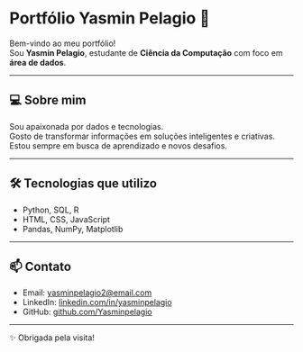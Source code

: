 # Portfólio Yasmin Pelagio 🌸

Bem-vindo ao meu portfólio!  
Sou **Yasmin Pelagio**, estudante de **Ciência da Computação** com foco em **área de dados**.

---

## 💻 Sobre mim
Sou apaixonada por dados e tecnologias.  
Gosto de transformar informações em soluções inteligentes e criativas.  
Estou sempre em busca de aprendizado e novos desafios.

---

## 🛠 Tecnologias que utilizo
- Python, SQL, R
- HTML, CSS, JavaScript
- Pandas, NumPy, Matplotlib

---

## 📫 Contato
- Email: [yasminpelagio2@email.com](mailto:yasminpelagio2@email.com)  
- LinkedIn: [linkedin.com/in/yasminpelagio](https://www.linkedin.com/in/yasminpelagio/)  
- GitHub: [github.com/Yasminpelagio](https://github.com/Yasminpelagio)

---

✨ Obrigada pela visita!  
